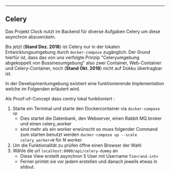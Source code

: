 ---

## Celery

Das Projekt Clock nutzt im Backend für diverse Aufgaben Celery um diese asynchron abzuwickeln.

Bis jetzt (**Stand Dez. 2018**) ist Celery nur in der lokalen Entwicklungsumgebung durch `docker-compose`
zugänglich. Der Grund hierfür ist, dass das von uns verfolgte Prinzip "Celeryumgebung abgekoppelt von Bussinesumgebung"
also zwei Container, Web-Container und Celery-Container, noch (**Stand Okt. 2018**) nicht auf Dokku übertragbar ist.

In der Developmentumgebung existiert eine funktionierende Implementation welche im Folgenden erläutert wird.

Als Proof-of-Concept dass centry lokal funktioniert :
1. Starte ein Terminal und starte den Dockercontainer via `docker-compose up`
    - Dies startet die Datenbank, den Webserver, einen Rabbit MQ broker und einen celery_worker
    - sind mehr als ein worker erwünscht so muss folgender Command zum starten benutzt werden `docker-compose up --scale celery_worker=N` für *N* worker.
2. Um die Funktionalität zu prüfen öffne einen Browser der Wahl
3. Wähle die url `localhost:8000/api/celery-dummy` an
    - Diese View erstellt asynchron 5 User mit Username `Tim<rand-int>`
    - Ferner printet sie vor jedem erstellen und danach jeweils etwas in stdout.


      